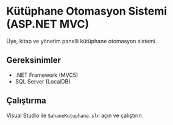 # Kütüphane Otomasyon Sistemi (ASP.NET MVC)

Üye, kitap ve yönetim panelli kütüphane otomasyon sistemi.

## Gereksinimler
- .NET Framework (MVC5)
- SQL Server (LocalDB)

## Çalıştırma
Visual Studio ile `SahaneKutuphane.sln` açın ve çalıştırın.
